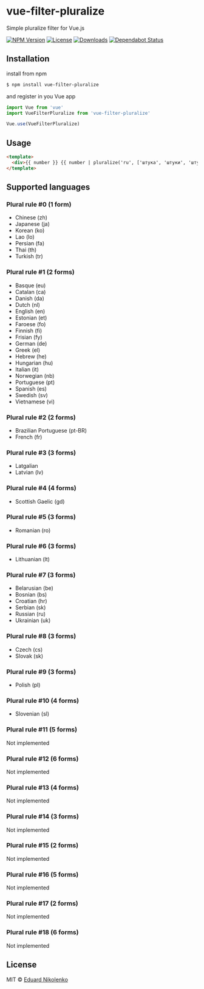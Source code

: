 # vue-filter-pluralize
Simple pluralize filter for Vue.js

[![NPM Version](https://img.shields.io/npm/v/vue-filter-pluralize.svg)](https://www.npmjs.com/package/vue-filter-pluralize)
[![License](https://img.shields.io/npm/l/vue-filter-pluralize.svg)](/LICENSE)
[![Downloads](https://img.shields.io/npm/dm/vue-filter-pluralize.svg)](https://npmcharts.com/compare/vue-filter-pluralize?minimal=true)
[![Dependabot Status](https://api.dependabot.com/badges/status?host=github&repo=eduardnikolenko/vue-filter-pluralize)](https://dependabot.com)

## Installation

install from npm
```bash
$ npm install vue-filter-pluralize
```
and register in you Vue app
```js
import Vue from 'vue'
import VueFilterPluralize from 'vue-filter-pluralize'

Vue.use(VueFilterPluralize)
```

## Usage

```html
<template>
  <div>{{ number }} {{ number | pluralize('ru', ['штука', 'штуки', 'штук']) }}</div>
</template>
```

## Supported languages

### Plural rule #0 (1 form)

- Chinese (zh)
- Japanese (ja)
- Korean (ko)
- Lao (lo)
- Persian (fa)
- Thai (th)
- Turkish (tr)

### Plural rule #1 (2 forms)

- Basque (eu)
- Catalan (ca)
- Danish (da)
- Dutch (nl)
- English (en)
- Estonian (et)
- Faroese (fo)
- Finnish (fi)
- Frisian (fy)
- German (de)
- Greek (el)
- Hebrew (he)
- Hungarian (hu)
- Italian (it)
- Norwegian (nb)
- Portuguese (pt)
- Spanish (es)
- Swedish (sv)
- Vietnamese (vi)

### Plural rule #2 (2 forms)

- Brazilian Portuguese (pt-BR)
- French (fr)

### Plural rule #3 (3 forms)

- Latgalian
- Latvian (lv)

### Plural rule #4 (4 forms)

- Scottish Gaelic (gd)

### Plural rule #5 (3 forms)

- Romanian (ro)

### Plural rule #6 (3 forms)

- Lithuanian (lt)

### Plural rule #7 (3 forms)

- Belarusian (be)
- Bosnian (bs)
- Croatian (hr)
- Serbian (sk)
- Russian (ru)
- Ukrainian (uk)

### Plural rule #8 (3 forms)

- Czech (cs)
- Slovak (sk)

### Plural rule #9 (3 forms)

- Polish (pl)

### Plural rule #10 (4 forms)

- Slovenian (sl)

### Plural rule #11 (5 forms)

Not implemented

### Plural rule #12 (6 forms)

Not implemented

### Plural rule #13 (4 forms)

Not implemented

### Plural rule #14 (3 forms)

Not implemented

### Plural rule #15 (2 forms)

Not implemented

### Plural rule #16 (5 forms)

Not implemented

### Plural rule #17 (2 forms)

Not implemented

### Plural rule #18 (6 forms)

Not implemented

## License

MIT © [Eduard Nikolenko](https://github.com/eduardnikolenko)
